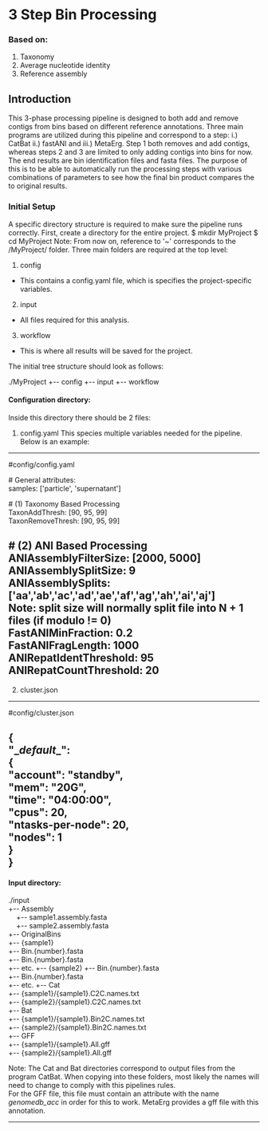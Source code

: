 # 3 Step Bin Processing

### Based on:
1. Taxonomy
2. Average nucleotide identity
3. Reference assembly

## Introduction
This 3-phase processing pipeline is designed to both add and remove contigs from bins based on different reference annotations. Three main programs are utilized during this pipeline and correspond to a step: i.) CatBat ii.) fastANI and iii.) MetaErg. Step 1 both removes and add contigs, whereas steps 2 and 3 are limited to only adding contigs into bins for now. The end results are bin identification files and fasta files. The purpose of this is to be able to automatically run the processing steps with various combinations of parameters to see how the final bin product compares the to original results.

### Initial Setup
A specific directory structure is required to make sure the pipeline runs correctly. First, create a directory for the entire project.
$ mkdir MyProject
$ cd MyProject
Note: From now on, reference to '~' corresponds to the /MyProject/ folder.
Three main folders are required at the top level:
1. config
- This contains a config.yaml file, which is specifies the project-specific variables.
2. input
- All files required for this analysis.
3. workflow
- This is where all results will be saved for the project.

The initial tree structure should look as follows:

./MyProject
+-- config
+-- input
+-- workflow

#### Configuration directory:
Inside this directory there should be 2 files:
1. config.yaml
This species multiple variables needed for the pipeline. Below is an example:
---
\#config/config.yaml  

\# General attributes:  
samples: ['particle', 'supernatant']  

\# (1) Taxonomy Based Processing  
TaxonAddThresh: [90, 95, 99]  
TaxonRemoveThresh: [90, 95, 99]  

\# (2) ANI Based Processing  
ANIAssemblyFilterSize: [2000, 5000]  
ANIAssemblySplitSize: 9  
ANIAssemblySplits: ['aa','ab','ac','ad','ae','af','ag','ah','ai','aj']  
Note: split size will normally split file into N + 1 files (if modulo != 0)  
FastANIMinFraction: 0.2  
FastANIFragLength: 1000  
ANIRepatIdentThreshold: 95  
ANIRepatCountThreshold: 20  
---

2. cluster.json
---
\#config/cluster.json  

{  
    "\__default__":  
    {  
        "account": "standby",  
        "mem": "20G",  
        "time": "04:00:00",  
        "cpus": 20,  
        "ntasks-per-node": 20,  
        "nodes": 1  
    }  
}  
---


#### Input directory:
./input  
+-- Assembly  
    +-- sample1.assembly.fasta  
    +-- sample2.assembly.fasta  
+-- OriginalBins  
    +-- {sample1}  
        +-- Bin.{number}.fasta  
        +-- Bin.{number}.fasta  
        +-- etc.
    +-- {sample2) 
        +-- Bin.{number}.fasta  
        +-- Bin.{number}.fasta  
        +-- etc. 
+-- Cat  
    +-- {sample1}/{sample1}.C2C.names.txt  
    +-- {sample2}/{sample1}.C2C.names.txt  
+-- Bat  
    +-- {sample1}/{sample1}.Bin2C.names.txt  
    +-- {sample2}/{sample1}.Bin2C.names.txt  
+-- GFF  
    +-- {sample1}/{sample1}.All.gff  
    +-- {sample2}/{sample1}.All.gff  

Note: The Cat and Bat directories correspond to output files from the program CatBat. When copying into these folders, most likely the names will need to change to comply with this pipelines rules.  
For the GFF file, this file must contain an attribute with the name *genomedb_acc* in order for this to work. MetaErg provides a gff file with this annotation.  

***